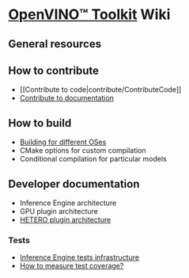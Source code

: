 # [OpenVINO™ Toolkit](https://01.org/openvinotoolkit) Wiki

## General resources

## How to contribute

* [[Contribute to code|contribute/ContributeCode]]
* [Contribute to documentation](https://github.com/openvinotoolkit/openvino/wiki/ContributeDocs)

## How to build

* [Building for different OSes](https://github.com/openvinotoolkit/openvino/wiki/HowToBuildCode)
* CMake options for custom compilation
* Conditional compilation for particular models

## Developer documentation

* Inference Engine architecture
* GPU plugin architecture
* [HETERO plugin architecture](https://github.com/openvinotoolkit/openvino/wiki/HeteroArchitecture)

### Tests

* [Inference Engine tests infrastructure](https://github.com/openvinotoolkit/openvino/wiki/InferenceEngineTestsInfrastructure)
* [How to measure test coverage?](https://github.com/openvinotoolkit/openvino/wiki/InferenceEngineTestsCoverage)
